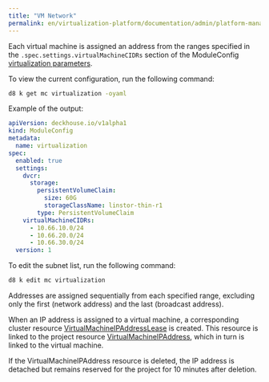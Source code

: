```yaml
---
title: "VM Network"
permalink: en/virtualization-platform/documentation/admin/platform-management/network/vm-network.html
---
```


Each virtual machine is assigned an address from the ranges specified in the `.spec.settings.virtualMachineCIDRs` section of the ModuleConfig [virtualization parameters](/modules/virtualization/configuration.html).

To view the current configuration, run the following command:

```bash
d8 k get mc virtualization -oyaml
```

Example of the output:

```yaml
apiVersion: deckhouse.io/v1alpha1
kind: ModuleConfig
metadata:
  name: virtualization
spec:
  enabled: true
  settings:
    dvcr:
      storage:
        persistentVolumeClaim:
          size: 60G
          storageClassName: linstor-thin-r1
        type: PersistentVolumeClaim
    virtualMachineCIDRs:
      - 10.66.10.0/24
      - 10.66.20.0/24
      - 10.66.30.0/24
  version: 1
```

To edit the subnet list, run the following command:

```bash
d8 k edit mc virtualization
```

Addresses are assigned sequentially from each specified range,
excluding only the first (network address) and the last (broadcast address).

When an IP address is assigned to a virtual machine, a corresponding cluster resource [VirtualMachineIPAddressLease](/modules/virtualization/cr.html#virtualmachineipaddresslease) is created.
This resource is linked to the project resource [VirtualMachineIPAddress](/modules/virtualization/cr.html#virtualmachineipaddress), which in turn is linked to the virtual machine.

If the VirtualMachineIPAddress resource is deleted, the IP address is detached but remains reserved for the project for 10 minutes after deletion.
